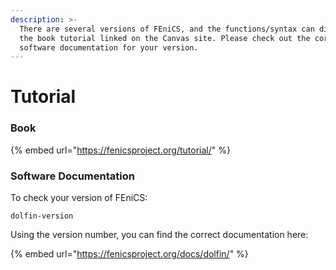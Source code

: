 ```yaml
---
description: >-
  There are several versions of FEniCS, and the functions/syntax can differ from
  the book tutorial linked on the Canvas site. Please check out the correct
  software documentation for your version.
---
```


# Tutorial

### Book

{% embed url="https://fenicsproject.org/tutorial/" %}

### Software Documentation

To check your version of FEniCS:

```text
dolfin-version
```

Using the version number, you can find the correct documentation here:

{% embed url="https://fenicsproject.org/docs/dolfin/" %}



